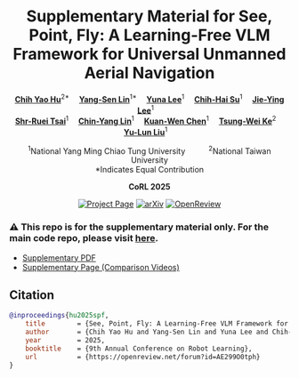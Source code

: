 <div align="center">
<h1>Supplementary Material for See, Point, Fly: A Learning-Free VLM Framework for Universal Unmanned Aerial Navigation</h1>

[**Chih Yao Hu**](https://openreview.net/profile?id=~Chih_Yao_Hu1)<sup>2*</sup>&emsp;
[**Yang-Sen Lin**](https://openreview.net/profile?id=~Yang-Sen_Lin1)<sup>1*</sup>&emsp;
[**Yuna Lee**](https://openreview.net/profile?id=~Yuna_Lee1)<sup>1</sup>&emsp;
[**Chih-Hai Su**](https://openreview.net/profile?id=~Chih-Hai_Su1)<sup>1</sup>&emsp;
[**Jie-Ying Lee**](https://openreview.net/profile?id=~Jie-Ying_Lee1)<sup>1</sup>&emsp;
<br>
[**Shr-Ruei Tsai**](https://openreview.net/profile?id=~Shr-Ruei_Tsai1)<sup>1</sup>&emsp;
[**Chin-Yang Lin**](https://openreview.net/profile?id=~Chin-Yang_Lin1)<sup>1</sup>&emsp;
[**Kuan-Wen Chen**](https://openreview.net/profile?id=~Kuan-Wen_Chen2)<sup>1</sup>&emsp;
[**Tsung-Wei Ke**](https://openreview.net/profile?id=~Tsung-Wei_Ke2)<sup>2</sup>&emsp;
[**Yu-Lun Liu**](https://openreview.net/profile?id=~Yu-Lun_Liu2)<sup>1</sup>&emsp;

<sup>1</sup>National Yang Ming Chiao Tung University&emsp;&emsp;&emsp;<sup>2</sup>National Taiwan University
<br>
*Indicates Equal Contribution

**CoRL 2025**

<a href='https://spf-web.pages.dev'><img src='https://img.shields.io/badge/Project_Page-See, Point, Fly-green' alt='Project Page'></a>
<a href="#"><img src='https://img.shields.io/badge/arXiv-Coming Soon-b31b1b' alt='arXiv'></a>
<a href="https://openreview.net/forum?id=AE299O0tph"><img src='https://img.shields.io/badge/OpenReview-CoRL 2025-b31b1b' alt='OpenReview'></a>
</div>

### :warning: This repo is for the supplementary material only. For the main code repo, please visit [here](https://github.com/Hu-chih-yao/see-point-fly).

- [Supplementary PDF](spf_supplementary.pdf)
- [Supplementary Page (Comparison Videos)](https://spf-web.pages.dev/suppl/)

## Citation
```bibtex
@inproceedings{hu2025spf,
	title        = {See, Point, Fly: A Learning-Free VLM Framework for Universal Unmanned Aerial Navigation},
	author       = {Chih Yao Hu and Yang-Sen Lin and Yuna Lee and Chih-Hai Su and Jie-Ying Lee and Shr-Ruei Tsai and Chin-Yang Lin and Kuan-Wen Chen and Tsung-Wei Ke and Yu-Lun Liu},
	year         = 2025,
	booktitle    = {9th Annual Conference on Robot Learning},
	url          = {https://openreview.net/forum?id=AE299O0tph}
}
```
